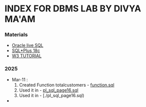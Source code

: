 # INDEX FOR DBMS LAB BY DIVYA MA'AM
### Materials
  * [Oracle live SQL](https://livesql.oracle.com/landing/)
  * [SQL*Plus 18c](https://www.oracle.com/in/database/technologies/sqlplus-cloud.html)
  * [W3 TUTORIAL](https://www.w3schools.com/sql/)
### 2025
  * Mar-11 :
      1. Created Function totalcustomers - [function.sql](https://github.com/Baron-Dirac/btech_s4/blob/main/DBMS/function.sql)
      2. Used it in - [pl_sql_page16.sql](https://github.com/Baron-Dirac/btech_s4/blob/main/DBMS/pl_sql_page16.sql)
      3. Used it in - [./pl_sql_page16.sql)
  * 
